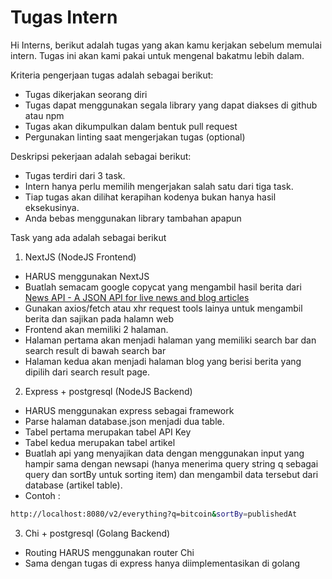 # Tugas Intern

Hi Interns, berikut adalah tugas yang akan kamu kerjakan sebelum memulai intern.
Tugas ini akan kami pakai untuk mengenal bakatmu lebih dalam.

Kriteria pengerjaan tugas adalah sebagai berikut:

- Tugas dikerjakan seorang diri
- Tugas dapat menggunakan segala library yang dapat diakses di github atau npm
- Tugas akan dikumpulkan dalam bentuk pull request
- Pergunakan linting saat mengerjakan tugas (optional)

Deskripsi pekerjaan adalah sebagai berikut:

- Tugas terdiri dari 3 task.
- Intern hanya perlu memilih mengerjakan salah satu dari tiga task.
- Tiap tugas akan dilihat kerapihan kodenya bukan hanya hasil eksekusinya.
- Anda bebas menggunakan library tambahan apapun

Task yang ada adalah sebagai berikut
1. NextJS (NodeJS Frontend)
- HARUS menggunakan NextJS
- Buatlah semacam google copycat yang mengambil hasil berita dari [News API - A JSON API for live news and blog articles](https://newsapi.org/)
- Gunakan axios/fetch atau xhr request tools lainya untuk mengambil berita dan sajikan pada halamn web
- Frontend akan memiliki 2 halaman.
- Halaman pertama akan menjadi halaman yang memiliki search bar dan search result di bawah search bar
- Halaman kedua akan menjadi halaman blog yang berisi berita yang dipilih dari search result page.
  
2. Express + postgresql (NodeJS Backend)
- HARUS menggunakan express sebagai framework
- Parse halaman database.json menjadi dua table.
- Tabel pertama merupakan tabel API Key
- Tabel kedua merupakan tabel artikel
- Buatlah api yang menyajikan data dengan menggunakan input yang hampir sama dengan newsapi (hanya menerima query string q sebagai query dan sortBy untuk sorting item) dan mengambil data tersebut dari database (artikel table).
- Contoh :
```sh
http://localhost:8080/v2/everything?q=bitcoin&sortBy=publishedAt
```

3. Chi + postgresql (Golang Backend)
- Routing HARUS menggunakan router Chi
- Sama dengan tugas di express hanya diimplementasikan di golang
